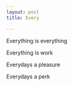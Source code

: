 ```yaml
---
layout: post
title: Every

---
```


Everything is everything

Everything is work

Everydays a pleasure

Everydays a perk


